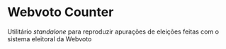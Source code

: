 # Webvoto Counter
Utilitário *standalone* para reproduzir apurações de eleições feitas com o sistema eleitoral da Webvoto
